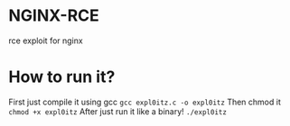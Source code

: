 # NGINX-RCE
rce exploit for nginx
# How to run it?
First just compile it using gcc
`gcc expl0itz.c -o expl0itz`
Then chmod it
`chmod +x expl0itz`
After just run it like a binary!
`./expl0itz`
